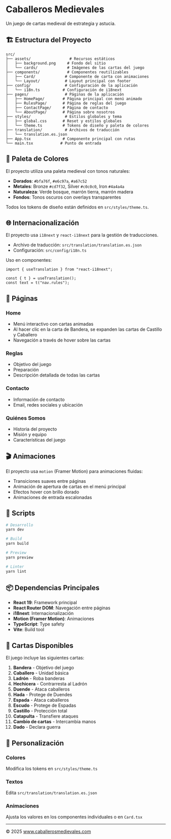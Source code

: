 # Caballeros Medievales

Un juego de cartas medieval de estrategia y astucia.

## 🏗️ Estructura del Proyecto

```
src/
├── assets/                 # Recursos estáticos
│   ├── background.png     # Fondo del sitio
│   └── cards/             # Imágenes de las cartas del juego
├── components/            # Componentes reutilizables
│   ├── Card/             # Componente de carta con animaciones
│   └── Layout/           # Layout principal con footer
├── config/               # Configuración de la aplicación
│   └── i18n.ts          # Configuración de i18next
├── pages/                # Páginas de la aplicación
│   ├── HomePage/        # Página principal con menú animado
│   ├── RulesPage/       # Página de reglas del juego
│   ├── ContactPage/     # Página de contacto
│   └── AboutPage/       # Página sobre nosotros
├── styles/               # Estilos globales y tema
│   ├── global.css       # Reset y estilos globales
│   └── theme.ts         # Tokens de diseño y paleta de colores
├── translation/          # Archivos de traducción
│   └── translation.es.json
├── App.tsx              # Componente principal con rutas
└── main.tsx            # Punto de entrada
```

## 🎨 Paleta de Colores

El proyecto utiliza una paleta medieval con tonos naturales:

- **Dorados**: `#bfa76f`, `#e6c97a`, `#a67c52`
- **Metales**: Bronze `#cd7f32`, Silver `#c0c0c0`, Iron `#4a4a4a`
- **Naturaleza**: Verde bosque, marrón tierra, marrón madera
- **Fondos**: Tonos oscuros con overlays transparentes

Todos los tokens de diseño están definidos en `src/styles/theme.ts`.

## 🌐 Internacionalización

El proyecto usa `i18next` y `react-i18next` para la gestión de traducciones.

- Archivo de traducción: `src/translation/translation.es.json`
- Configuración: `src/config/i18n.ts`

Uso en componentes:

```tsx
import { useTranslation } from "react-i18next";

const { t } = useTranslation();
const text = t("nav.rules");
```

## 🎯 Páginas

### Home

- Menú interactivo con cartas animadas
- Al hacer clic en la carta de Bandera, se expanden las cartas de Castillo y Caballero
- Navegación a través de hover sobre las cartas

### Reglas

- Objetivo del juego
- Preparación
- Descripción detallada de todas las cartas

### Contacto

- Información de contacto
- Email, redes sociales y ubicación

### Quiénes Somos

- Historia del proyecto
- Misión y equipo
- Características del juego

## 🎬 Animaciones

El proyecto usa `motion` (Framer Motion) para animaciones fluidas:

- Transiciones suaves entre páginas
- Animación de apertura de cartas en el menú principal
- Efectos hover con brillo dorado
- Animaciones de entrada escalonadas

## 🚀 Scripts

```bash
# Desarrollo
yarn dev

# Build
yarn build

# Preview
yarn preview

# Linter
yarn lint
```

## 📦 Dependencias Principales

- **React 19**: Framework principal
- **React Router DOM**: Navegación entre páginas
- **i18next**: Internacionalización
- **Motion (Framer Motion)**: Animaciones
- **TypeScript**: Type safety
- **Vite**: Build tool

## 🎴 Cartas Disponibles

El juego incluye las siguientes cartas:

1. **Bandera** - Objetivo del juego
2. **Caballero** - Unidad básica
3. **Ladrón** - Roba banderas
4. **Hechicera** - Contrarresta al Ladrón
5. **Duende** - Ataca caballeros
6. **Hada** - Protege de Duendes
7. **Espada** - Ataca caballeros
8. **Escudo** - Protege de Espadas
9. **Castillo** - Protección total
10. **Catapulta** - Transfiere ataques
11. **Cambio de cartas** - Intercambia manos
12. **Dado** - Declara guerra

## 🔧 Personalización

### Colores

Modifica los tokens en `src/styles/theme.ts`

### Textos

Edita `src/translation/translation.es.json`

### Animaciones

Ajusta los valores en los componentes individuales o en `Card.tsx`

---

© 2025 www.caballerosmedievales.com
